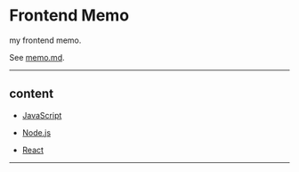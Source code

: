 # Frontend Memo

my frontend memo.

See [memo.md](./memo.md).

---

## content

- [JavaScript](./javascript/README.md)

- [Node.js](./node/README.md)

- [React](./react/README.md)

---
